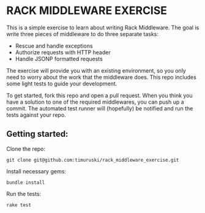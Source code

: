 RACK MIDDLEWARE EXERCISE
========================

This is a simple exercise to learn about writing Rack Middleware. The goal is
write three pieces of middleware to do three separate tasks:

  - Rescue and handle exceptions
  - Authorize requests with HTTP header
  - Handle JSONP formatted requests

The exercise will provide you with an existing environment, so you only need to
worry about the work that the middleware does. This repo includes some light
tests to guide your development.

To get started, fork this repo and open a pull request. When you think you have
a solution to one of the required middlewares, you can push up a commit. The
automated test runner will (hopefully) be notified and run the tests against
your repo.

Getting started:
----------------

Clone the repo:

    git clone git@github.com:timuruski/rack_middleware_exercise.git

Install necessary gems:

    bundle install

Run the tests:

    rake test

